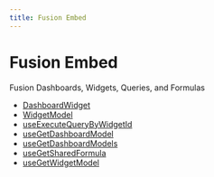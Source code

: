 ```yaml
---
title: Fusion Embed
---
```


# Fusion Embed

Fusion Dashboards, Widgets, Queries, and Formulas

- [DashboardWidget](class.DashboardWidget.md) <Badge type="fusionEmbed" text="Fusion Embed" />
- [WidgetModel](class.WidgetModel.md) <Badge type="fusionEmbed" text="Fusion Embed" />
- [useExecuteQueryByWidgetId](function.useExecuteQueryByWidgetId.md) <Badge type="fusionEmbed" text="Fusion Embed" />
- [useGetDashboardModel](function.useGetDashboardModel.md) <Badge type="fusionEmbed" text="Fusion Embed" />
- [useGetDashboardModels](function.useGetDashboardModels.md) <Badge type="fusionEmbed" text="Fusion Embed" />
- [useGetSharedFormula](function.useGetSharedFormula.md) <Badge type="fusionEmbed" text="Fusion Embed" />
- [useGetWidgetModel](function.useGetWidgetModel.md) <Badge type="fusionEmbed" text="Fusion Embed" />
